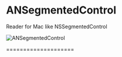 ANSegmentedControl
====================

Reader for Mac like NSSegmentedControl

![ANSegmentedControl](http://i51.tinypic.com/apcwlf.png)

====================
